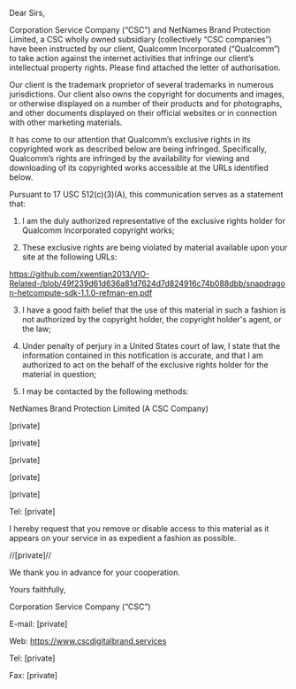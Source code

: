 Dear Sirs,

Corporation Service Company (“CSC”) and NetNames Brand Protection Limited, a CSC wholly owned subsidiary (collectively “CSC companies”) have been instructed by our client, Qualcomm Incorporated (“Qualcomm”) to take action against the internet activities that infringe our client’s intellectual property rights. Please find attached the letter of authorisation.

Our client is the trademark proprietor of several trademarks in numerous jurisdictions. Our client also owns the copyright for documents and images, or otherwise displayed on a number of their products and for photographs, and other documents displayed on their official websites or in connection with other marketing materials.

It has come to our attention that Qualcomm’s exclusive rights in its copyrighted work as described below are being infringed.  Specifically, Qualcomm’s rights are infringed by the availability for viewing and downloading of its copyrighted works accessible at the URLs identified below.

Pursuant to 17 USC 512(c)(3)(A), this communication serves as a statement that:


1. I am the duly authorized representative of the exclusive rights holder for Qualcomm Incorporated copyright works;

2. These exclusive rights are being violated by material available upon your site at the following URLs:

https://github.com/xwentian2013/VIO-Related-/blob/49f239d61d636a81d7624d7d824916c74b088dbb/snapdragon-hetcompute-sdk-1.1.0-refman-en.pdf

3. I have a good faith belief that the use of this material in such a fashion is not authorized by the copyright holder, the copyright holder's agent, or the law;

4. Under penalty of perjury in a United States court of law, I state that the information contained in this notification is accurate, and that I am authorized to act on the behalf of the exclusive rights holder for the material in question;

5. I may be contacted by the following methods:

NetNames Brand Protection Limited (A CSC Company)

[private]

[private]

[private]

[private]

[private]

Tel: [private]

I hereby request that you remove or disable access to this material as it appears on your service in as expedient a fashion as possible.

//[private]//

We thank you in advance for your cooperation.

Yours faithfully,

Corporation Service Company (“CSC”)

E-mail: [private]

Web: https://www.cscdigitalbrand.services

Tel: [private]

Fax: [private]
